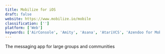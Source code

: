 ```yaml
---
title: Mobilize for iOS
draft: false 
website: https://www.mobilize.io/mobile
classification: ['']
platform: ['Web']
keywords: ['AirConsole', 'Amity', 'Asana', 'AtariVCS', 'Azendoo for Mobile', 'Codestunts', 'Crew', 'Crowded Communities', 'Cube TV', 'DGaming', 'Facebook Groups', 'Jira', 'MyTalk', 'Power Vessel', 'Squadlytics Beta', 'Tankee', 'Telegram', 'Zoho Analytics']
---
```

The messaging app for large groups and communities
